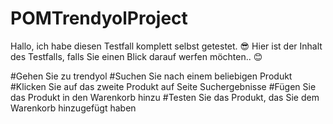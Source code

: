 ﻿# POMTrendyolProject


Hallo, ich habe diesen Testfall komplett selbst getestet. 😎 Hier ist der Inhalt des Testfalls, falls Sie einen Blick darauf werfen möchten.. 😊


   #Gehen Sie zu trendyol
   #Suchen Sie nach einem beliebigen Produkt
   #Klicken Sie auf das zweite Produkt auf Seite  Suchergebnisse
   #Fügen Sie das Produkt in den Warenkorb hinzu
   #Testen Sie das Produkt, das Sie dem Warenkorb hinzugefügt haben


